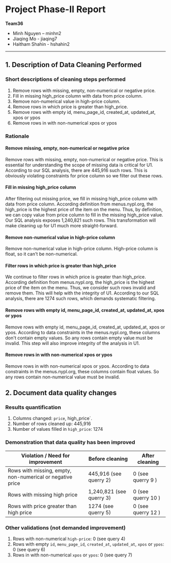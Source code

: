 # Project Phase-II Report

**Team36**

- Minh Nguyen – minhn2
- Jiaqing Mo - jiaqing7  
- Haitham Shahin - hshahin2

---

## 1. Description of Data Cleaning Performed

### Short descriptions of cleaning steps performed

1. Remove rows with missing, empty, non-numerical or negative price.
1. Fill in missing high_price column with data from price column.
1. Remove non-numerical value in high-price column.
1. Remove rows in which price is greater than high_price.
1. Remove rows with empty id, menu_page_id, created_at, updated_at, xpos or ypos
1. Remove rows in with non-numerical xpos or ypos

### Rationale

#### Remove missing, empty, non-numerical or negative price

Remove rows with missing, empty, non-numerical or negative price. This is essential for understanding the scope of missing data is critical for U1. According to our SQL analysis, there are 445,916 such rows. This is obviously violating constraints for price column so we filter out these rows.

#### Fill in missing high_price column

After filtering out missing price, we fill in missing high_price column with data from price column. According definition from menus.nypl.org, the high_price is the highest price of the item on the menu. Thus, by definition, we can copy value from price column to fill in the missing high_price value. Our SQL analysis exposes 1,240,821 such rows. This transformation will make cleaning up for U1 much more straight-forward.

#### Remove non-numerical value in high-price column

Remove non-numerical value in high-price column. High-price column is float, so it can't be non-numerical.

#### Filter rows in which price is greater than high_price

We continue to filter rows in which price is greater than high_price. According definition from menus.nypl.org, the high_price is the highest price of the item on the menu. Thus, we consider such rows invalid and remove them. This will help with the integrity of U1. According to our SQL analysis, there are 1274 such rows, which demands systematic filtering.

#### Remove rows with empty id, menu_page_id, created_at, updated_at, xpos or ypos

Remove rows with empty id, menu_page_id, created_at, updated_at, xpos or ypos. According to data constraints in the menus.nypl.org, these columns don't contain empty values. So any rows contain empty value must be invalid. This step will also improve integrity of the analysis in U1.

#### Remove rows in with non-numerical xpos or ypos

Remove rows in with non-numerical xpos or ypos. According to data constraints in the menus.nypl.org, these columns contain float values. So any rows contain non-numerical value must be invalid.

## 2. Document data quality changes

### Results quantification

1. Columns changed: `price`, high_price`.
1. Number of rows cleaned up: 445,916
1. Number of values filled in `high_price`: 1274

### Demonstration that data quality has been improved

| Violation / Need for improvement | Before cleaning | After cleaning |
|-----------|----------------|----------------|
| Rows with missing, empty, non-numerical or negative price | 445,916 (see querry 2) | 0 (see querry 9 ) |
| Rows with missing high price | 1,240,821 (see querry 3) | 0 (see querry 10 ) |
| Rows with price greater than high price | 1274 (see querry 5) | 0 (see querry 12 ) |

### Other validations (not demanded improvement)

1. Rows with non-numerical `high-price`: 0 (see query 4)
1. Rows with empty `id`, `menu_page_id`, `created_at`, `updated_at`, `xpos` or `ypos`: 0 (see query 6)
1. Rows in with non-numerical `xpos` or `ypos`: 0 (see query 7)
